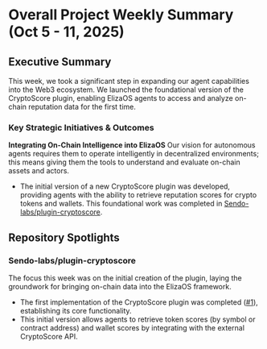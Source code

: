 # Overall Project Weekly Summary (Oct 5 - 11, 2025)

## Executive Summary
This week, we took a significant step in expanding our agent capabilities into the Web3 ecosystem. We launched the foundational version of the CryptoScore plugin, enabling ElizaOS agents to access and analyze on-chain reputation data for the first time.

### Key Strategic Initiatives & Outcomes

**Integrating On-Chain Intelligence into ElizaOS**
Our vision for autonomous agents requires them to operate intelligently in decentralized environments; this means giving them the tools to understand and evaluate on-chain assets and actors.
- The initial version of a new CryptoScore plugin was developed, providing agents with the ability to retrieve reputation scores for crypto tokens and wallets. This foundational work was completed in [Sendo-labs/plugin-cryptoscore](https://github.com/Sendo-labs/plugin-cryptoscore).

## Repository Spotlights

### Sendo-labs/plugin-cryptoscore
The focus this week was on the initial creation of the plugin, laying the groundwork for bringing on-chain data into the ElizaOS framework.
- The first implementation of the CryptoScore plugin was completed ([#1](https://github.com/Sendo-labs/plugin-cryptoscore/pull/1)), establishing its core functionality.
- This initial version allows agents to retrieve token scores (by symbol or contract address) and wallet scores by integrating with the external CryptoScore API.